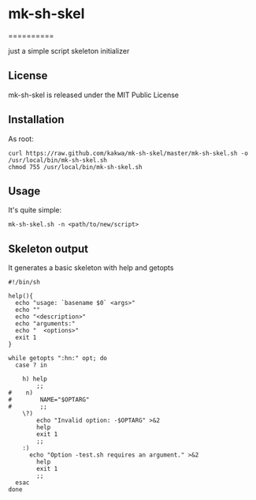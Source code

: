 # mk-sh-skel #
==========

just a simple script skeleton initializer

## License ##

mk-sh-skel is released under the MIT Public License

## Installation ##

As root:
```shell
curl https://raw.github.com/kakwa/mk-sh-skel/master/mk-sh-skel.sh -o /usr/local/bin/mk-sh-skel.sh
chmod 755 /usr/local/bin/mk-sh-skel.sh
```

## Usage ##

It's quite simple:

```shell
mk-sh-skel.sh -n <path/to/new/script>
```

## Skeleton output ##

It generates a basic skeleton with help and getopts

```shell
#!/bin/sh

help(){
  echo "usage: `basename $0` <args>"
  echo ""
  echo "<description>"
  echo "arguments:"
  echo "  <options>"
  exit 1
}

while getopts ":hn:" opt; do
  case ? in

    h) help
        ;;
#    n)
#        NAME="$OPTARG"
#        ;;
    \?)
        echo "Invalid option: -$OPTARG" >&2
        help
        exit 1
        ;;
    :)
      echo "Option -test.sh requires an argument." >&2
        help
        exit 1
        ;;
  esac
done
```
